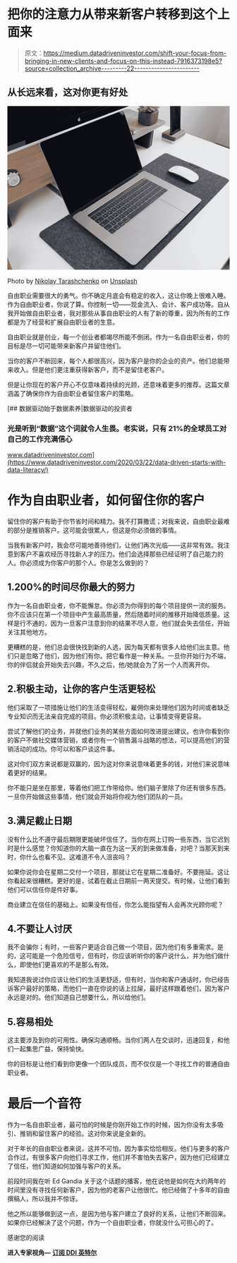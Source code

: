 # 把你的注意力从带来新客户转移到这个上面来

> 原文：<https://medium.datadriveninvestor.com/shift-your-focus-from-bringing-in-new-clients-and-focus-on-this-instead-7916373198e5?source=collection_archive---------22----------------------->

## 从长远来看，这对你更有好处

![](img/4b871dad143e711894489efb9d901e9d.png)

Photo by [Nikolay Tarashchenko](https://unsplash.com/@beautyoftechnology?utm_source=medium&utm_medium=referral) on [Unsplash](https://unsplash.com?utm_source=medium&utm_medium=referral)

自由职业需要很大的勇气。你不确定月底会有稳定的收入，这让你晚上很难入睡。作为自由职业者，你说了算。你控制一切——现金流入、会计、客户成功等。自从我开始做自由职业者，我对那些从事自由职业的人有了新的尊重，因为所有的工作都是为了经营和扩展自由职业者的生意。

自由职业就是创业，每一个创业者都竭尽所能不倒闭。作为一名自由职业者，你的目标是尽一切可能带来新客户并留住他们。

当你的客户不断回来，每个人都很高兴，因为客户是你的企业的资产。他们总能带来收入。但是他们更注重获得新客户，而不是留住老客户。

但是让你现在的客户开心不仅意味着持续的光顾，还意味着更多的推荐。这篇文章涵盖了确保你作为自由职业者留住客户的策略。

[](https://www.datadriveninvestor.com/2020/03/22/data-driven-starts-with-data-literacy/) [## 数据驱动始于数据素养|数据驱动的投资者

### 光是听到“数据”这个词就令人生畏。老实说，只有 21%的全球员工对自己的工作充满信心

www.datadriveninvestor.com](https://www.datadriveninvestor.com/2020/03/22/data-driven-starts-with-data-literacy/) 

# 作为自由职业者，如何留住你的客户

留住你的客户有助于你节省时间和精力。我不打算撒谎；对我来说，自由职业最难的部分是推销客户。这可能会很累人，但这是你必须做的事情。

当我有新客户时，我会尽可能地善待他们，让他们再次光临——这非常有效。我注意到客户不喜欢经历寻找新人才的压力。他们会选择那些已经证明了自己能力的人。你必须成为你客户的那个人。你是怎么做到的？

## 1.200%的时间尽你最大的努力

作为一名自由职业者，你不能懈怠。你必须为你得到的每个项目提供一流的服务。你不应该只在第一个项目中产生最高质量，然后随着时间的推移开始降低质量。这样是行不通的，因为一旦客户注意到你的结果不尽人意，他们就会失去信任，开始关注其他地方。

更糟糕的是，他们总会很快找到新的人选，因为每天都有很多人给他们出主意。他们只是忽略了他们，因为他们有你。把它看作是一种关系。一旦你开始行为不端，你的伴侣就会开始失去兴趣，不久之后，他/她就会为了另一个人而离开你。

## 2.积极主动，让你的客户生活更轻松

他们采取了一项措施让他们的生活变得轻松，雇佣你来处理他们因为时间或者缺乏专业知识而无法亲自完成的项目。你必须积极主动，让事情变得更容易。

尝试了解他们的业务，并就他们业务的某些方面如何改进提出建议。也许你看到你的客户不做社交媒体营销，或者你有一个销售漏斗战略的想法，可以提高他们的营销活动的成功。你可以和客户谈这件事。

这对你们双方来说都是双赢的，因为这对你来说意味着更多的钱，对他们来说意味着更好的结果。

你不能只是坐在那里，等着他们把工作带给你。他们脑子里除了你还有很多东西。一旦你开始做这些事情，他们就会开始将你视为他们团队的一员。

## 3.满足截止日期

没有什么比不遵守最后期限更能破坏信任了。当你在网上订购一些东西，当它迟到时是什么感觉？你知道你的大脑一直在为这一天的到来做准备，对吧？当那天到来时，你什么也看不见。这难道不令人沮丧吗？

如果你说你会在星期二交付一个项目，那就让它在星期二准备好。不要拖延。这让你看起来很糟糕。更好的是，试着在截止日期前一两天提交。有时候，让他们看到他们可以信任你是件好事。

商业建立在信任的基础上。如果没有信任，你怎么能指望有人会再次光顾你呢？

## 4.不要让人讨厌

我不会骗你；有时，一些客户更适合自己做一个项目，因为他们有多重需求。是的，这可能是一个危险信号，但有时，你应该听听你的客户说什么，并为他们做什么，即使他们更喜欢的不是那么有效。

我知道我说过你应该让他们的生活更舒适，但有时，当你和客户通话时，你已经告诉客户最好的策略，而他们一直在你说的话上拉屎，最好这样跟着他们，因为客户永远是对的。他们知道自己想要什么，所以给他们。

## 5.容易相处

这主要涉及到你的可用性。确保沟通顺畅。当你们两人在交谈时，迅速回复，和他们一起集思广益，保持愉快。

你的目标是让他们看到你更像一个团队成员，而不仅仅是一个寻找工作的普通自由职业者。

# 最后一个音符

作为一名自由职业者，最可怕的时候是你刚开始工作的时候，因为你没有太多吸引、推销和留住客户的经验。这对你来说是全新的。

对于年长的自由职业者来说，这并不可怕，因为事实恰恰相反。他们与更多的客户合作过，有很多客户向他们寻求工作，他们并不害怕失去客户，因为他们已经建立了信任，他们知道如何加强与客户的关系。

前段时间我在听 Ed Gandia 关于这个话题的播客，他在说他是如何在大约两年的时间里没有寻找任何新客户，因为他的老客户让他很忙。他已经做了十多年的自由撰稿人，所以我并不惊讶。

他之所以能够做到这一点，是因为他与客户建立了良好的关系，让他们不断回来。如果你已经解决了这个问题，作为一个自由职业者，你就没什么可担心的了。

感谢您的阅读

**进入专家视角—** [**订阅 DDI 英特尔**](https://datadriveninvestor.com/ddi-intel)